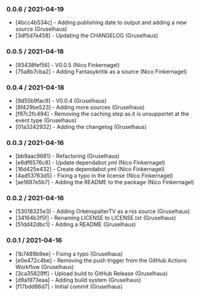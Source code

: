 ### 0.0.6 / 2021-04-19

- [4bcc4b534c] - Adding publishing date to output and adding a new source (Gruselhaus)
- [3df5d7e458] - Updating the CHANGELOG (Gruselhaus)

### 0.0.5 / 2021-04-18

- [93438fef56] - V0.0.5 (Nico Finkernagel)
- [75a8b7cba2] - Adding Fantasykritik as a source (Nico Finkernagel)

### 0.0.4 / 2021-04-18

- [9d55b9fac9] - V0.0.4 (Gruselhaus)
- [8f429be523] - Adding more sources (Gruselhaus)
- [f97c2fc494] - Removing the caching step as it is unsupportet at the event type (Gruselhaus)
- [01a3242932] - Adding the changelog (Gruselhaus)

### 0.0.3 / 2021-04-16

- [bb9aac9681] - Refactoring (Gruselhaus)
- [e6df6576c8] - Update dependabot.yml (Nico Finkernagel)
- [16d425e432] - Create dependabot.yml (Nico Finkernagel)
- [4ad53763d5] - Fixing a typo in the license (Nico Finkernagel)
- [ae1687e5b7] - Adding the README to the package (Nico Finkernagel)

### 0.0.2 / 2021-04-16

- [53018325e3] - Adding OrkenspalterTV as a rss source (Gruselhaus)
- [34164b3f5f] - Renaming LICENSE to LICENSE.txt (Gruselhaus)
- [51dd42dbc1] - Adding a README (Gruselhaus)

### 0.0.1 / 2021-04-16

- [1b7489b9ee] - Fixing a typo (Gruselhaus)
- [e0e472c4be] - Removing the push trigger from the GitHub Actions Workflow (Gruselhaus)
- [3ca35829ff] - Upload build to GitHub Release (Gruselhaus)
- [d9a1973eaa] - Adding build system (Gruselhaus)
- [f17bdd86d7] - Initial commit (Gruselhaus)